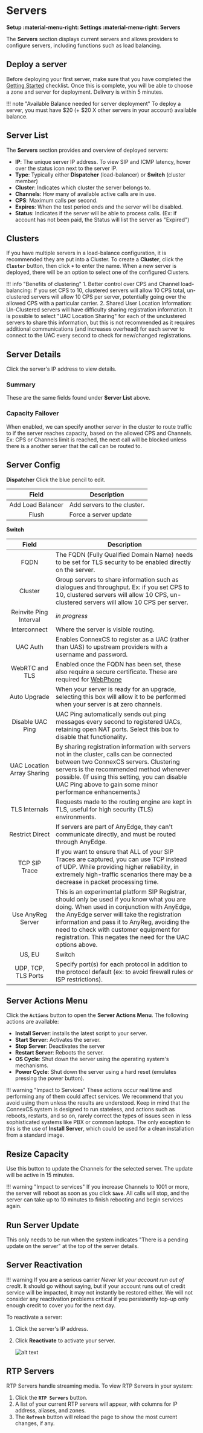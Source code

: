 # Servers
**Setup :material-menu-right: Settings :material-menu-right: Servers**

The **Servers** section displays current servers and allows providers to configure servers, including functions such as load balancing. 

## Deploy a server
Before deploying your first server, make sure that you have completed the [Getting Started](https://docs.connexcs.com/getting-started/) checklist. Once this is complete, you will be able to choose a zone and server for deployment. Delivery is within 5 minutes.

!!! note "Available Balance needed for server deployment"
    To deploy a server, you must have $20 (+ $20 X other servers in your account) available balance.

## Server List
The **Servers** section provides and overview of deployed servers:

+ **IP**: The unique server IP address. To view SIP and ICMP latency, hover over the status icon next to the server IP. 
+ **Type**: Typically either **Dispatcher** (load-balancer) or **Switch** (cluster member)
+ **Cluster**: Indicates which cluster the server belongs to. 
+ **Channels**: How many of available active calls are in use.
+ **CPS**: Maximum calls per second. 
+ **Expires**: When the test period ends and the server will be disabled. 
+ **Status**: Indicates if the server will be able to process calls. (Ex: if account has not been paid, the Status will list the server as "Expired")

## Clusters
If you have multiple servers in a load-balance configuration, it is recommended they are put into a Cluster. To create a **Cluster**, click the **`Cluster`** button, then click **`+`** to enter the name. When a new server is deployed, there will be an option to select one of the configured Clusters. 

!!! info "Benefits of clustering"
    1. Better control over CPS and Channel load-balancing: If you set CPS to 10, clustered servers will allow 10 CPS total, un-clustered servers will allow 10 CPS per server, potentially going over the allowed CPS with a particular carrier.
    2. Shared User Location Information: Un-Clustered servers will have difficulty sharing registration information. It is possible to select "UAC Location Sharing" for each of the unclustered servers to share this information, but this is not recommended as it requires additional communications (and increases overhead) for each server to connect to the UAC every second to check for new/changed registrations. 

## Server Details
Click the server's IP address to view details. 

### Summary
These are the same fields found under **Server List** above. 

### Capacity Failover
When enabled, we can specify another server in the cluster to route traffic to if the server reaches capacity, based on the allowed CPS and Channels. Ex: CPS or Channels limit is reached, the next call will be blocked unless there is a another server that the call can be routed to. 

## Server Config

**Dispatcher**
Click the blue pencil to edit. 

|Field|Description|
|:----------------:|---|
|Add Load Balancer|Add servers to the cluster.|
|Flush|Force a server update|

**Switch**

|Field|Description|
|:----------------:|---|
|FQDN|The FQDN (Fully Qualified Domain Name) needs to be set for TLS security to be enabled directly on the server.|
|Cluster|Group servers to share information such as dialogues and throughput. Ex: if you set CPS to 10, clustered servers will allow 10 CPS, un-clustered servers will allow 10 CPS per server. |
|Reinvite Ping Interval|*in progress*|
|Interconnect|Where the server is visible routing.|
|UAC Auth|Enables ConnexCS to register as a UAC (rather than UAS) to upstream providers with a username and password.|
|WebRTC and TLS|Enabled once the FQDN has been set, these also require a secure certificate. These are required for [WebPhone](https://docs.connexcs.com/setup/integrations/webphone/)|
|Auto Upgrade|When your server is ready for an upgrade, selecting this box will allow it to be performed when your server is at zero channels.|
|Disable UAC Ping|UAC Ping automatically sends out ping messages every second to registered UACs, retaining open NAT ports. Select this box to disable that functionality.|
|UAC Location Array Sharing|By sharing registration information with servers not in the cluster, calls can be connected between two ConnexCS servers. Clustering servers is the recommended method whenever possible. (If using this setting, you can disable UAC Ping above to gain some minor performance enhancements.)|
|TLS Internals|Requests made to the routing engine are kept in TLS, useful for high security (TLS) environments.|
|Restrict Direct|If servers are part of AnyEdge, they can't communicate directly, and must be routed through AnyEdge.|
|TCP SIP Trace|If you want to ensure that ALL of your SIP Traces are captured, you can use TCP instead of UDP. While providing higher reliability, in extremely high-traffic scenarios there may be a decrease in packet processing time.|
|Use AnyReg Server|This is an experimental platform SIP Registrar, should only be used if you know what you are doing. When used in conjunction with AnyEdge, the AnyEdge server will take the registration information and pass it to AnyReg, avoiding the need to check with customer equipment for registration. This negates the need for the UAC options above.|
|US, EU|Switch|Servers in the US zone will process data (ex: CDRs, routing engines) at local servers rather than in some remote zone, avoiding server capacity issues due to longer data transit times.|
|UDP, TCP, TLS Ports|Specify port(s) for each protocol in addition to the protocol default (ex: to avoid firewall rules or ISP restrictions).|


## Server Actions Menu
Click the **`Actions`** button to open the **Server Actions Menu**. The following actions are available:

* **Install Server**: installs the latest script to your server.
* **Start Server**: Activates the server.
* **Stop Server**: Deactivates the server
* **Restart Server**: Reboots the server.
* **OS Cycle**: Shut down the server using the operating system's mechanisms.
* **Power Cycle**: Shut down the server using a hard reset (emulates pressing the power button).

!!! warning "Impact to Services"
    These actions occur real time and performing any of them could affect services. We recommend that you avoid using them unless the results are understood. Keep in mind that the ConnexCS system is designed to run stateless, and actions such as reboots, restarts, and so on, rarely correct the types of issues seen in less sophisticated systems like PBX or common laptops. The only exception to this is the use of **Install Server**, which could be used for a clean installation from a standard image.

## Resize Capacity
Use this button to update the Channels for the selected server. The update will be active in 15 minutes.  

!!! warning "Impact to services"
    If you increase Channels to 1001 or more, the server will reboot as soon as you click **`Save`**. All calls will stop, and the server can take up to 10 minutes to finish rebooting and begin services again.   

## Run Server Update
This only needs to be run when the system indicates "There is a pending update on the server" at the top of the server details. 

## Server Reactivation

!!! warning 
    If you are a serious carrier *Never let your account run out of credit*. It should go without saying, but if your account runs out of credit service will be impacted, it may not instantly be restored either. We will not consider any reactivation problems critical if you persistently top-up only enough credit to cover you for the next day.

To reactivate a server:

1. Click the server's IP address.
2. Click **Reactivate** to activate your server.

   ![alt text][server-6]
   
## RTP Servers
RTP Servers handle streaming media. To view RTP Servers in your system:

1. Click the **`RTP Servers`** button.
2. A list of your current RTP servers will appear, with columns for IP address, aliases, and zones.
3. The **`Refresh`** button will reload the page to show the most current changes, if any.

[rtpserver]: /misc/img/rtpservers.png "RTP Server"
[server-6]: /misc/img/244.png "server-6"
